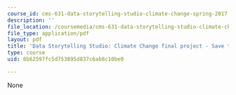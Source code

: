 ```yaml
---
course_id: cms-631-data-storytelling-studio-climate-change-spring-2017
description: ''
file_location: /coursemedia/cms-631-data-storytelling-studio-climate-change-spring-2017/8b62597fc5d753895d837c6ab8c10be0_MITCMS_631s17_assn_final_savebees.pdf
file_type: application/pdf
layout: pdf
title: 'Data Storytelling Studio: Climate Change final project - Save the Bees presentation'
type: course
uid: 8b62597fc5d753895d837c6ab8c10be0

---
```

None
